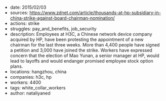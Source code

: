 - date: 2015/02/03
- sources: https://www.zdnet.com/article/thousands-at-hp-subsidiary-in-china-strike-against-board-chairman-nomination/
- actions: strike
- struggles: pay_and_benefits, job_security
- description: Employees at H3C, a Chinese network device company acquired by HP, have been protesting the appointment of a new chairman for the last three weeks. More than 4,400 people have signed a petition and 3,000 have joined the strike. Workers have expressed concern that the election of Mao Yunan, a senior manager at HP, would lead to layoffs and would endanger promised employee stock option plans.
- locations: hangzhou, china
- companies: h3c, hp
- workers: 4400
- tags: white_collar_workers
- author: nataliyaned
